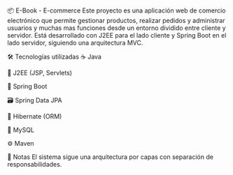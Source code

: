 📦 E-Book - E-commerce
Este proyecto es una aplicación web de comercio electrónico que permite gestionar productos, realizar pedidos y administrar usuarios y muchas mas funciones desde un entorno dividido entre cliente y servidor.
Está desarrollado con J2EE para el lado cliente y Spring Boot en el lado servidor, siguiendo una arquitectura MVC.

🛠️ Tecnologías utilizadas
☕ Java

🧱 J2EE (JSP, Servlets)

🌱 Spring Boot

🗃️ Spring Data JPA

🔄 Hibernate (ORM)

🐬 MySQL

⚙️ Maven


📝 Notas
El sistema sigue una arquitectura por capas con separación de responsabilidades.


